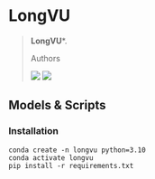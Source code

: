 # LongVU

> **LongVU***.
>
> Authors
>
> <a href=''><img src='https://img.shields.io/badge/arXiv-todo-red'></a> <a href=''><img src='https://img.shields.io/badge/Demo-space-blue'></a>

## Models & Scripts

### Installation
```
conda create -n longvu python=3.10
conda activate longvu
pip install -r requirements.txt
```
